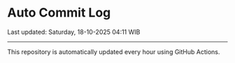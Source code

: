 # Auto Commit Log

Last updated: Saturday, 18-10-2025 04:11 WIB

---

This repository is automatically updated every hour using GitHub Actions.
